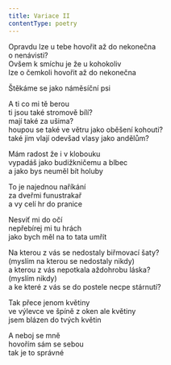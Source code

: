 ```yaml
---
title: Variace II
contentType: poetry
---
```


Opravdu lze u tebe hovořit až do nekonečna  
o nenávisti?  
Ovšem k smíchu je že u kohokoliv  
lze o čemkoli hovořit až do nekonečna

Štěkáme se jako náměsíční psi

A ti co mi tě berou  
ti jsou také stromově bílí?  
mají také za ušima?  
houpou se také ve větru jako oběšení kohouti?  
také jim vlají odevšad vlasy jako andělům?

Mám radost že i v klobouku  
vypadáš jako budižkničemu a blbec  
a jako bys neuměl bít holuby

To je najednou naříkání  
za dveřmi funustrakař  
a vy celí hr do pranice

Nesviť mi do očí  
nepřebírej mi tu hrách  
jako bych měl na to tata umřít

Na kterou z vás se nedostaly biřmovací šaty?  
(myslím na kterou se nedostaly nikdy)  
a kterou z vás nepotkala aždohrobu láska?  
(myslím nikdy)  
a ke které z vás se do postele necpe stárnutí?

Tak přece jenom květiny  
ve výlevce ve špíně z oken ale květiny  
jsem blázen do tvých květin

A neboj se mně  
hovořím sám se sebou  
tak je to správné
